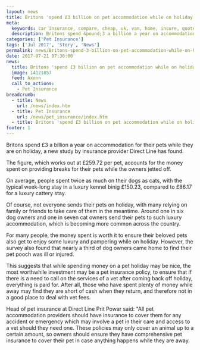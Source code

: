 ```yaml
---
layout: news
title: Britons 'spend £3 billion on pet accommodation while on holiday' - Quotezone.co.uk
meta:
  keywords: car insurance, compare, cheap, uk, van, home, insure, quotes, online, comparison, bike, loans, life
  description: Britons spend &pound;3 a billion a year on accommodation for their pets while they are on holiday, a new study by insurance provider Direct Line has found
categories: ['Pet Insurance']
tags: ['Jul 2017', 'Story', 'News']
permalink: news/Britons-spend-3-billion-on-pet-accommodation-while-on-holiday-.htm
date: 2017-07-21 07:30:00
news:
  title: Britons 'spend £3 billion on pet accommodation while on holiday'
  image: 14121857
  feed: Axonn
  call_to_actions:
    - Pet Insurance
breadcrumb:
  - title: News
    url: /news/index.htm
  - title: Pet Insurance
    url: /news/pet_insurance/index.htm
  - title: Britons 'spend £3 billion on pet accommodation while on holiday'
footer: 1
---
```


Britons spend &pound;3 a billion a year on accommodation for their pets while they are on holiday, a new study by insurance provider Direct Line has found.

The figure, which works out at &pound;259.72 per pet, accounts for the money spent on providing breaks for their pets while the owners jetted off.

On average, people spent twice as much on their dogs as cats, with the typical week-long stay in a luxury kennel binig &pound;150.23, compared to &pound;86.17 for a luxury cattery stay.&nbsp;

Of course, not everyone sends their pets on holiday, with many relying on family or friends to take care of them in the meantime. Around one in six dog owners and one in seven cat owners send their pets to such luxury accommodation, which is becoming more common across the country. &nbsp;

For many people, the money spent is worth it to ensure their beloved pets also get to enjoy some luxury and pampering while on holiday. However, the survey also found that nearly a third of dog owners came home to find their pet pooch was ill or injured.

This suggests that while spending money on a pet holiday may be nice, the most worthwhile investment may be a pet insurance policy, to ensure that if there is a need to call on the services of a vet after coming back off holiday, everything is paid for. After all, those who have spent plenty of money while away may find they are short of cash when they return, and therefore not in a good place to deal with vet fees.&nbsp;

Head of pet insurance at Direct Line Prit Powar said: &quot;All pet accommodation providers should have insurance to cover them for any accident or emergency which may involve a pet in their care and access to a vet should they need one. These policies may only cover an animal up to a certain amount, so owners should ensure they have comprehensive pet insurance to cover their pet in case anything happens while they are away.
